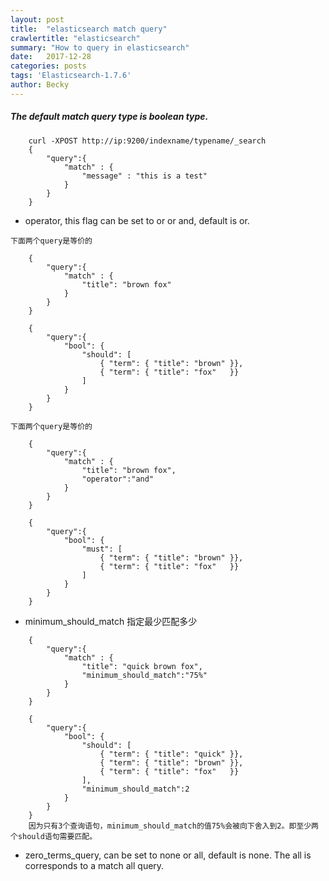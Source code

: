 ```yaml
---
layout: post
title:  "elasticsearch match query"
crawlertitle: "elasticsearch"
summary: "How to query in elasticsearch"
date:   2017-12-28
categories: posts
tags: 'Elasticsearch-1.7.6'
author: Becky
---
```

<h5>The default match query type is boolean type. </h5>

```
    curl -XPOST http://ip:9200/indexname/typename/_search 
    {
        "query":{
            "match" : {
                "message" : "this is a test"
            }
        }
    }
```

* operator, this flag can be set to or or and, default is or.

```
下面两个query是等价的

    {
        "query":{
            "match" : {
                "title": "brown fox"
            }
        }
    }

    {
        "query":{
            "bool": {
                "should": [
                    { "term": { "title": "brown" }},
                    { "term": { "title": "fox"   }}
                ]
            }
        }
    }
```

```
下面两个query是等价的

    {
        "query":{
            "match" : {
                "title": "brown fox",
                "operator":"and"
            }
        }
    }

    {
        "query":{
            "bool": {
                "must": [
                    { "term": { "title": "brown" }},
                    { "term": { "title": "fox"   }}
                ]
            }
        }
    }
```

* minimum_should_match 指定最少匹配多少

```
    {
        "query":{
            "match" : {
                "title": "quick brown fox",
                "minimum_should_match":"75%"
            }
        }
    }

    {
        "query":{
            "bool": {
                "should": [
                    { "term": { "title": "quick" }},
                    { "term": { "title": "brown" }},
                    { "term": { "title": "fox"   }}
                ],
                "minimum_should_match":2
            }
        }
    }
    因为只有3个查询语句，minimum_should_match的值75%会被向下舍入到2。即至少两个should语句需要匹配。
```

* zero_terms_query, can be set to none or all, default is none. The all is corresponds to a match all query.
